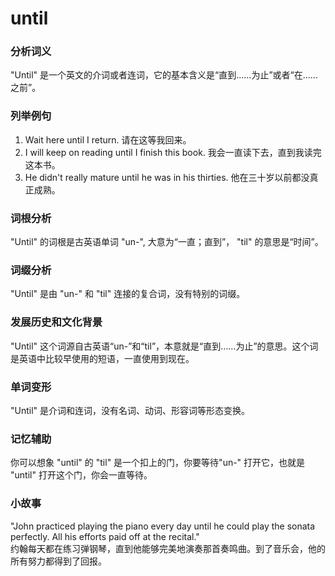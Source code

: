 # until

### 分析词义

  

"Until" 是一个英文的介词或者连词，它的基本含义是“直到......为止”或者“在......之前”。

  

### 列举例句

  

1.  Wait here until I return. 请在这等我回来。
2.  I will keep on reading until I finish this book. 我会一直读下去，直到我读完这本书。
3.  He didn't really mature until he was in his thirties. 他在三十岁以前都没真正成熟。

  

### 词根分析

  

"Until" 的词根是古英语单词 "un-", 大意为“一直；直到”， "til" 的意思是“时间”。

  

### 词缀分析

  

"Until" 是由 "un-" 和 "til" 连接的复合词，没有特别的词缀。

  

### 发展历史和文化背景

  

"Until" 这个词源自古英语“un-”和“til”，本意就是“直到……为止”的意思。这个词是英语中比较早使用的短语，一直使用到现在。

  

### 单词变形

  

"Until" 是介词和连词，没有名词、动词、形容词等形态变换。

  

### 记忆辅助

  

你可以想象 "until" 的 "til" 是一个扣上的门，你要等待"un-" 打开它，也就是 "until" 打开这个门，你会一直等待。

  

### 小故事

  

"John practiced playing the piano every day until he could play the sonata perfectly. All his efforts paid off at the recital."  
约翰每天都在练习弹钢琴，直到他能够完美地演奏那首奏鸣曲。到了音乐会，他的所有努力都得到了回报。
